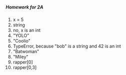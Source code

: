 ##### Homework for 2A

1. x = 5
2. string
3. no, x is an int
4. "YOLO"
5. "Coolio"
6. TypeError, because "bob" is a string and 42 is an int
7. "Batwoman"
8. "Miley"
9. rapper[0]
10. rapper[0,3]